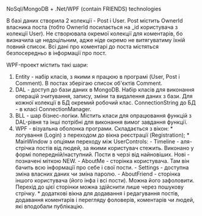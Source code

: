 NoSql/MongoDB + .Net/WPF (contain FRIENDS) technologies

В базі даних створила 2 колекції - Post i User.
Post містить OwnerId власника поста (тобто OwnerId посилається на _id користувача з колекції User).
Не створювала окремої колекції для коментарів, бо визначила це недоцільним, адже ніде окремо не витягуватиму їхній повний список.
Всі дані про коментарі до поста містяться безпосередньо в інформації про пост.

WPF-проект містить такі шари:
1.  Entity - набір класів, з якими я працюю в програмі (User, Post i Comment).
    В постах зберігаю список об'єктів Comment.
2.  DAL - доступ до бази даних в MongoDB.
    Набір класів для виконання операцій зчитування, запису, зміни та видалення даних з бази.
    Для кожної колекції в БД окремий робочий клас.
    ConnectionString до БД - в класі ConnectionManager.
3.  BLL - шар бізнес-логіки. 
    Містить класи для опрацювання функцій з DAL-рівня та інші потрібні для виконання вимог завдання функції.
4.  WPF - візуальна оболонка програми. 
    Складається з вікон:
        * логування (Login) з переходом до вікна реєстрації (Registration);
        * MainWindow з опціями переходу між UserControls:
                -   Timeline - аля-стрічка постів від людей, за якими користувач стежить.
                    Виконано у формі попередній/наступний. Пости в черзі від найновіших. Нові - позначені міткою NEW.
                -   AboutMe - сторінка користувача. Там він бачить всю інформації про себе і свої пости.
                -   Settings - доступна зміна власних даних чи зміна паролю.
                -   AboutFriend - сторінка іншого користувача (його інфа і всі пости).
                    Можна його зафоловити. Перехід до цієї сторінки можна здійснити лише через пошукову стрічку.
        * додаткові вікна для додавання і редагування постів, додавання коментарів і перегляду фоловерів, коментарів чи людей, які вподобали публікацію.
